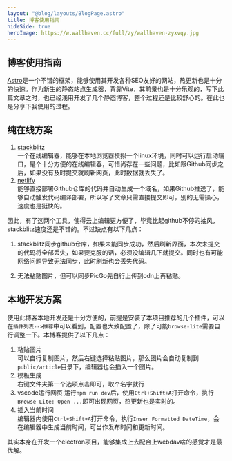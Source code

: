 ```yaml
---
layout: "@blog/layouts/BlogPage.astro"
title: 博客使用指南
hideSide: true
heroImage: https://w.wallhaven.cc/full/zy/wallhaven-zyxvqy.jpg
---
```


## 博客使用指南

[Astro](https://astro.build/)是一个不错的框架，能够使用其开发各种SEO友好的网站，热更新也是十分的快速。作为新生的静态站点生成器，背靠Vite，其前景也是十分乐观的，写下此篇文章之时，也已经浅用开发了几个静态博客，整个过程还是比较舒心的。在此也是分享下我使用的过程。

## 纯在线方案

1. [stackblitz](https://stackblitz.com/)  
    一个在线编辑器，能够在本地浏览器模拟一个linux环境，同时可以运行启动端口，是个十分方便的在线编辑器，可惜尚存在一些问题，比如跟Github同步之后，如果没有及时提交就刷新网页，此时数据就丢失了。
2. [netlify](https://www.netlify.com/)  
    能够直接部署Github仓库的代码并自动生成一个域名，如果Github推送了，能够自动触发代码编译部署，所以写了文章只需直接提交即可，别的无需操心，速度也是挺快的。

因此，有了这两个工具，使得云上编辑更方便了，毕竟比起github不停的抽风，stackblitz速度还是不错的。不过缺点有以下几点：

1. stackblitz同步github仓库，如果未能同步成功，然后刷新界面，本次未提交的代码将全部丢失，如果要克服的话，必须没编辑几下就提交。同时也有可能网络问题导致无法同步，此时刷新也会丢失代码。

2. 无法粘贴图片，但可以同步PicGo先自行上传到cdn上再粘贴。

## 本地开发方案

使用此博客本地开发还是十分方便的，前提是安装了本项目推荐的几个插件，可以在`插件列表-->推荐`中可以看到，配置也大致配置了，除了可能`browse-lite`需要自行调整一下。本博客提供了以下几点：
1. 粘贴图片  
    可以自行复制图片，然后右键选择粘贴图片，那么图片会自动复制到`public/article`目录下，编辑器也会插入一个图片。
2. 模板生成  
    右键文件夹第一个选项点击即可，取个名字就行
3. vscode运行网页
    运行`npm run dev`后，使用`Ctrl+Shift+A`打开命令，执行`Browse Lite: Open ...`即可出现网页，热更新也是实时的。
4. 插入当前时间  
    编辑器内使用`Ctrl+Shift+A`打开命令，执行`Inser Formatted DateTime`，会在编辑器中生成当前时间，可当作发布时间和更新时间。

其实本身在开发一个electron项目，能够集成上去配合上webdav啥的感觉才是最优解。